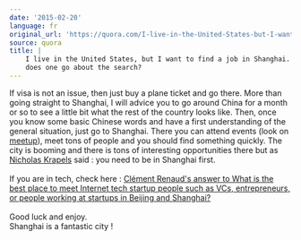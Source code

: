 ```yaml
---
date: '2015-02-20'
language: fr
original_url: 'https://quora.com/I-live-in-the-United-States-but-I-want-to-find-a-job-in-Shanghai-How-does-one-go-about-the-search/answer/Clément-Renaud'
source: quora
title: |
    I live in the United States, but I want to find a job in Shanghai. How
    does one go about the search?
---
```


If visa is not an issue, then just buy a plane ticket and go there. More
than going straight to Shanghai, I will advice you to go around China
for a month or so to see a little bit what the rest of the country looks
like. Then, once you know some basic Chinese words and have a first
understanding of the general situation, just go to Shanghai. There you
can attend events (look on [meetup](http://meetup.com)), meet tons of
people and you should find something quickly. The city is booming and
there is tons of interesting opportunities there but as [Nicholas
Krapels](http://quora.com/profile/Nicholas-Krapels) said : you need to
be in Shanghai first.\
\
If you are in tech, check here : [Clément Renaud\'s answer to What is
the best place to meet Internet tech startup people such as VCs,
entrepreneurs, or people working at startups in Beijing and
Shanghai?](http://quora.com/What-is-the-best-place-to-meet-Internet-tech-startup-people-such-as-VCs-entrepreneurs-or-people-working-at-startups-in-Beijing-and-Shanghai/answer/Cl%C3%A9ment-Renaud)\
\
Good luck and enjoy.\
Shanghai is a fantastic city !
